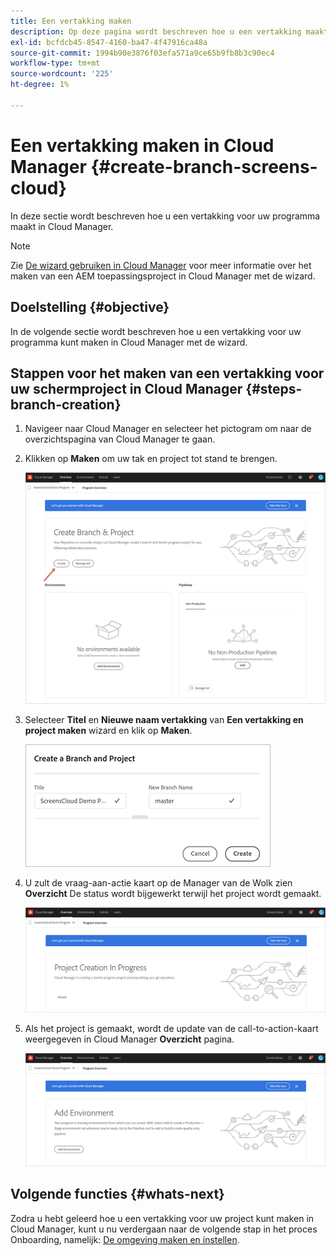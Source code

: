 ```yaml
---
title: Een vertakking maken
description: Op deze pagina wordt beschreven hoe u een vertakking maakt in Cloud Manager for Screens as a Cloud Service.
exl-id: bcfdcb45-8547-4160-ba47-4f47916ca48a
source-git-commit: 1994b90e3876f03efa571a9ce65b9fb8b3c90ec4
workflow-type: tm+mt
source-wordcount: '225'
ht-degree: 1%

---
```


# Een vertakking maken in Cloud Manager {#create-branch-screens-cloud}

In deze sectie wordt beschreven hoe u een vertakking voor uw programma maakt in Cloud Manager.

>[!NOTE]
>Zie [De wizard gebruiken in Cloud Manager](https://experienceleague.adobe.com/docs/experience-manager-cloud-service/onboarding/getting-access/create-application-project/using-the-wizard.html?lang=en) voor meer informatie over het maken van een AEM toepassingsproject in Cloud Manager met de wizard.

## Doelstelling {#objective}

In de volgende sectie wordt beschreven hoe u een vertakking voor uw programma kunt maken in Cloud Manager met de wizard.

## Stappen voor het maken van een vertakking voor uw schermproject in Cloud Manager {#steps-branch-creation}

1. Navigeer naar Cloud Manager en selecteer het pictogram om naar de overzichtspagina van Cloud Manager te gaan.

1. Klikken op **Maken** om uw tak en project tot stand te brengen.

   ![afbeelding](/help/screens-cloud/assets/onboarding/create-branch1.png)

1. Selecteer **Titel** en **Nieuwe naam vertakking** van **Een vertakking en project maken** wizard en klik op **Maken**.

   ![afbeelding](/help/screens-cloud/assets/onboarding/create-branch2.png)

1. U zult de vraag-aan-actie kaart op de Manager van de Wolk zien **Overzicht** De status wordt bijgewerkt terwijl het project wordt gemaakt.

   ![afbeelding](/help/screens-cloud/assets/onboarding/create-branch3.png)

1. Als het project is gemaakt, wordt de update van de call-to-action-kaart weergegeven in Cloud Manager **Overzicht** pagina.

   ![afbeelding](/help/screens-cloud/assets/onboarding/create-branch4.png)

## Volgende functies {#whats-next}

Zodra u hebt geleerd hoe u een vertakking voor uw project kunt maken in Cloud Manager, kunt u nu verdergaan naar de volgende stap in het proces Onboarding, namelijk: [De omgeving maken en instellen](/help/screens-cloud/onboarding-screens-cloud/creating-an-environment.md).
